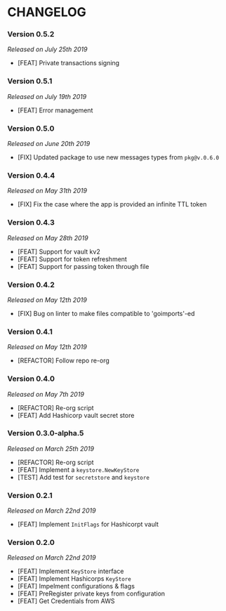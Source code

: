 # CHANGELOG

### Version 0.5.2

*Released on July 25th 2019*

- [FEAT] Private transactions signing

### Version 0.5.1

*Released on July 19th 2019*

- [FEAT] Error management

### Version 0.5.0

*Released on June 20th 2019*

- [FIX] Updated package to use new messages types from `pkg@v.0.6.0`

### Version 0.4.4

*Released on May 31th 2019*

- [FIX] Fix the case where the app is provided an infinite TTL token

### Version 0.4.3

*Released on May 28th 2019*

- [FEAT] Support for vault kv2
- [FEAT] Support for token refreshment
- [FEAT] Support for passing token through file 

### Version 0.4.2

*Released on May 12th 2019*

- [FIX] Bug on linter to make files compatible to 'goimports'-ed

### Version 0.4.1

*Released on May 12th 2019*

- [REFACTOR] Follow repo re-org

### Version 0.4.0

*Released on May 7th 2019*

- [REFACTOR] Re-org script
- [FEAT] Add Hashicorp vault secret store 

### Version 0.3.0-alpha.5

*Released on March 25th 2019*

- [REFACTOR] Re-org script
- [FEAT] Implement a `keystore.NewKeyStore`
- [TEST] Add test for `secretstore` and `keystore`

### Version 0.2.1

*Released on March 22nd 2019*

- [FEAT] Implement `InitFlags` for Hashicorpt vault

### Version 0.2.0

*Released on March 22nd 2019*

- [FEAT] Implement `KeyStore` interface
- [FEAT] Implement Hashicorps `KeyStore`
- [FEAT] Impelment configurations & flags
- [FEAT] PreRegister private keys from configuration
- [FEAT] Get Credentials from AWS